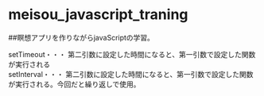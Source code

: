 # meisou_javascript_traning

##瞑想アプリを作りながらjavaScriptの学習。

setTimeout・・・ 第二引数に設定した時間になると、第一引数で設定した関数が実行される<br>
setInterval・・・ 第二引数に設定した時間になると、第一引数で設定した関数が実行される。今回だと繰り返しで使用。
